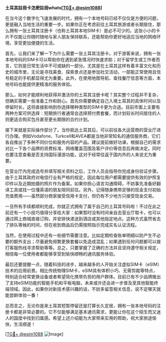 **土耳其註冊卡怎麽註冊whats[[TG💪+ @esim1088](https://t.me/s/esim1088)]**

在当今这个数字化飞速发展的时代，拥有一个本地号码已经不仅仅是方便的问题，更是融入当地生活的重要一步。如果你正在考虑前往土耳其旅游或者长期居住，那么拥有一张土耳其注册卡（也称土耳其本地SIM卡）是必不可少的。这张小小的卡片不仅能让你随时随地与家人朋友保持联系，还能帮助你更好地适应当地的网络环境，享受更加便捷的生活。

首先，让我们来了解一下为什么需要一张土耳其注册卡。对于游客来说，拥有一张本地号码的SIM卡可以帮助你在遇到紧急情况时快速求助；对于留学生或工作者而言，它则是日常生活中不可或缺的一部分。尤其是在土耳其这样有着丰富文化和历史的城市里，无论是寻找美食、探索景点还是参加社交活动，一部能正常使用且信号稳定的手机都显得尤为重要。此外，在使用地图导航、查找餐厅信息等方面，本地号码也能提供更精准的服务体验。

那么，如何才能顺利地获得并激活你的土耳其注册卡呢？其实整个过程并不复杂，但确实需要一些准备工作和耐心。首先你需要确定自己入境土耳其的具体时间以及停留时长，这将直接影响到你选择哪种类型的SIM卡更为合适。目前市面上主要有两种方案可供选择：短期旅行者通常会选择预付费套餐，而计划较长时间居住的人则更适合购买包月甚至更长期限的合约计划。

接下来就是实际操作部分了。当你抵达土耳其后，可以前往各大运营商的营业厅进行办理。例如Vodafone、Turkcell和AVEA都是当地非常知名的通信服务商，它们各自推出了多种不同价位和服务内容的产品。建议提前做好功课，根据自己的需求对比一下各个品牌的资费标准、网络覆盖范围及客户评价等信息后再做决定。同时也要注意查看是否支持国际漫游功能，这对于经常往返于国内外的人来说尤为重要。

在营业厅内完成选号并填写相关资料之后，工作人员会指导你完成身份验证步骤。由于土耳其政府对电信行业有严格的规定，因此每位用户都需要提供有效的护照复印件以及近期拍摄的照片作为备案。如果你担心语言沟通障碍，不妨事先准备好翻译工具或找一位懂英语的朋友陪同前往。另外，记得随身携带足够的现金支付初始充值费用——虽然部分商家接受信用卡支付，但仍有不少地方只接受现金交易。

一旦所有手续都顺利完成，你就正式拥有了属于自己的土耳其号码啦！不过在此之前还有一个小技巧值得分享给大家：如果暂时没有时间亲自去营业厅取卡，也可以通过网上商城直接订购，并安排快递送到酒店或其他指定地点。这种方式虽然省去了排队等候的时间，但在收到商品后仍需按照指示完成实名认证流程。

当然，在使用过程中还有一些细节需要注意。比如定期检查账单明细以防产生不必要的额外支出；尽量避免频繁更换套餐以免造成混乱；如果遇到任何问题都可以拨打客服热线寻求帮助等等。总之，只要掌握了正确的方法并且坚持遵守相关规定，相信每一位使用者都能够享受到愉快顺畅的通讯服务体验。

最后还要提醒一点，随着科技的进步，越来越多的人开始关注虚拟SIM卡（eSIM）技术的应用前景。相比传统物理SIM卡，eSIM具有体积小巧、无需剪裁等特点，特别适合经常更换设备或者希望简化携带负担的用户群体。目前已有不少品牌推出了支持eSIM功能的智能手机和平板电脑，未来或许还会进一步普及至其他智能终端领域。因此，如果你对新技术感兴趣的话，不妨多留意相关信息，说不定哪天就能尝鲜体验一番！

总而言之，无论你是来土耳其短暂停留还是打算长久定居，拥有一张本地号码的注册卡都是非常必要的。它不仅能够满足基本通讯需求，更能让你在这个陌生而又迷人的国度中找到归属感。希望上述介绍能为大家带来实用的帮助，祝大家旅途愉快，生活顺遂！

[[TG💪+ @esim1088](https://t.me/s/esim1088) ![Image](https://i.postimg.cc/4NQfJmqS/Snipaste-2025-05-13-00-14-12.png)]